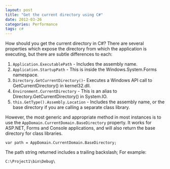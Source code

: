 ```yaml
---
layout: post
title: "Get the current directory using C#"
date: 2012-03-26
categories: Performance
tags: c#
---
```


How should you get the current directory in C#? There are several properties which expose the directory from which the application is executing, but there are subtle differences to each:

1. `Application.ExecutablePath` - Includes the assembly name.
2. `Application.StartupPath` - This is inside the Windows.System.Forms namespace.
3. `Directory.GetCurrentDirectory()`- Executes a Windows API call to GetCurrentDirectory() in kernel32.dll.
4. `Environment.CurrentDirectory` - This is an alias to Directory.GetCurrentDirectory() in System.IO.
5. `this.GetType().Assembly.Location` - Includes the assembly name, or the base directory if you are calling a separate class library.

However, the most generic and appropriate method in most instances is to use the `AppDomain.CurrentDomain.BaseDirectory` property. It works for ASP.NET, Forms and Console applications, and will also return the base directory for class libraries.

```
var path = AppDomain.CurrentDomain.BaseDirectory;
```

The path string returned includes a trailing backslash; For example:

```
C:\Project1\bin\Debug\
```